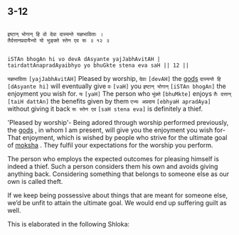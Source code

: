## 3-12


```shloka-sa

इष्टान् भोगान् हि वो देवा दास्यन्ते यज्ञभाविताः ।
तैर्दत्तानप्रदायैभ्यो यो भुङ्क्ते स्तेन एव सः ॥ १२ ॥

```
```shloka-sa-hk

iSTAn bhogAn hi vo devA dAsyante yajJabhAvitAH |
tairdattAnapradAyaibhyo yo bhuGkte stena eva saH || 12 ||

```
`यज्ञभाविताः` `[yajJabhAvitAH]` Pleased by worship, `देवाः` `[devAH]` the 
[gods](4-12.md#gods_and_other_powers) `दास्यन्ते हि` `[dAsyante hi]` will eventually give `वः` `[vaH]` you `इष्टान् भोगान्` `[iSTAn bhogAn]` the enjoyment you wish for. `यः` `[yaH]` The person who `भुंक्ते` `[bhuMkte]` enjoys `तैः दत्तान्` `[taiH dattAn]` the benefits given by them `एभ्यः अप्रदाय` `[ebhyaH apradAya]` without giving it back `सः स्तेन एव` `[saH stena eva]` is definitely a thief.

'Pleased by worship'- Being adored through worship performed previously, the 
[gods](4-12.md#gods_and_other_powers)
, in whom I am present, will give you the enjoyment you wish for- That enjoyment, which is wished by people who strive for the ultimate goal of 
[moksha](Back-to-Basics.md#Moksha)
. They fulfil your expectations for the worship you perform. 

The person who employs the expected outcomes for pleasing himself is indeed a thief. Such a person considers them his own and avoids giving anything back. Considering something that belongs to someone else as our own is called theft. 

If we keep being possessive about things that are meant for someone else, we’d be unfit to attain the ultimate goal. We would end up suffering guilt as well.

This is elaborated in the following Shloka:


